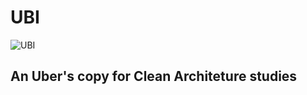 # UBI
![UBI](https://github.com/mateus-lourenco/ubi/blob/main/pau-de-arara-obra-de-manoel-rufino.png?raw=true)

## An Uber's copy for Clean Architeture studies